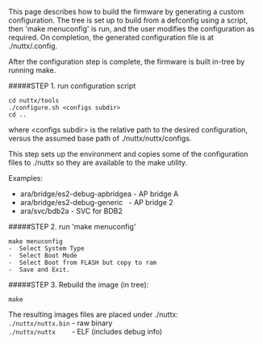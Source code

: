 This page describes how to build the firmware by generating a custom configuration. The tree is set up to build from a defconfig using a script, then 'make menuconfig' is run, and the user modifies the configuration as required.  On completion, the generated configuration file is at ./nuttx/.config. 

After the configuration step is complete, the firmware is built in-tree by running make.

#####STEP 1. run configuration script
```
cd nuttx/tools
./configure.sh <configs subdir>
cd ..
```
where \<configs subdir\> is the relative path to the desired configuration, versus the assumed base 
path of ./nuttx/nuttx/configs.  

This step sets up the environment and copies some of the configuration files to ./nuttx so they are available to the make utility.

Examples:                
- ara/bridge/es2-debug-apbridgea - AP bridge A
- ara/bridge/es2-debug-generic   - AP bridge 2
- ara/svc/bdb2a - SVC for BDB2

#####STEP 2. run 'make menuconfig'
```
make menuconfig
-  Select System Type
-  Select Boot Mode
-  Select Boot from FLASH but copy to ram
-  Save and Exit.
```

#####STEP 3. Rebuild the image (in tree):
```
make
```
The resulting images files are placed under ./nuttx:  
`./nuttx/nuttx.bin` - raw binary  
`./nuttx/nuttx    ` - ELF (includes debug info)

